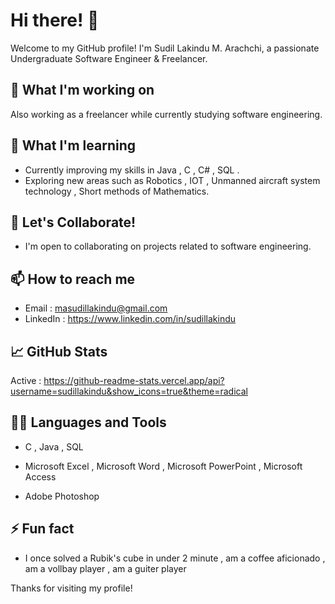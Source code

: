 # Hi there! 👋

Welcome to my GitHub profile! I'm Sudil Lakindu M. Arachchi, a passionate Undergraduate Software Engineer & Freelancer.

## 🔭 What I'm working on

Also working as a freelancer while currently studying software engineering.

## 🌱 What I'm learning

- Currently improving my skills in Java , C , C# , SQL .
- Exploring new areas such as Robotics , IOT , Unmanned aircraft system technology , Short methods of Mathematics.

## 👯 Let's Collaborate!

- I'm open to collaborating on projects related to software engineering.


## 📫 How to reach me

- Email    : masudillakindu@gmail.com
- LinkedIn : https://www.linkedin.com/in/sudillakindu

## 📈 GitHub Stats

Active : https://github-readme-stats.vercel.app/api?username=sudillakindu&show_icons=true&theme=radical

## 🧑‍💻 Languages and Tools

- C , Java , SQL

- Microsoft Excel , Microsoft Word , Microsoft PowerPoint , Microsoft Access
- Adobe Photoshop


## ⚡ Fun fact

- I once solved a Rubik's cube in under 2 minute , am a coffee aficionado , am a vollbay player , am a guiter player
  

Thanks for visiting my profile!

<!---
sudillakindu/sudillakindu is a ✨ special ✨ repository because its `README.md` (this file) appears on your GitHub profile.
You can click the Preview link to take a look at your changes.
--->
